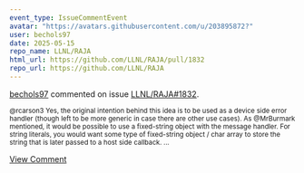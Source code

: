 ```yaml
---
event_type: IssueCommentEvent
avatar: "https://avatars.githubusercontent.com/u/203895872?"
user: bechols97
date: 2025-05-15
repo_name: LLNL/RAJA
html_url: https://github.com/LLNL/RAJA/pull/1832
repo_url: https://github.com/LLNL/RAJA
---
```


<a href='https://github.com/bechols97' target='_blank'>bechols97</a> commented on issue <a href='https://github.com/LLNL/RAJA/pull/1832' target='_blank'>LLNL/RAJA#1832</a>.

<small>@rcarson3 Yes, the original intention behind this idea is to be used as a device side error handler (though left to be more generic in case there are other use cases). As @MrBurmark mentioned, it would be possible to use a fixed-string object with the message handler. For string literals, you would want some type of fixed-string object / char array to store the string that is later passed to a host side callback. ...</small>

<a href='https://github.com/LLNL/RAJA/pull/1832' target='_blank'>View Comment</a>